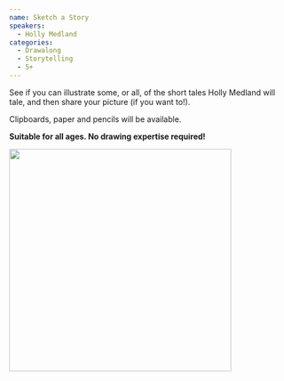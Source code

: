 ```yaml
---
name: Sketch a Story
speakers:
  - Holly Medland
categories:
  - Drawalong
  - Storytelling
  - 5+
---
```


See if you can illustrate some, or all, of the short tales Holly Medland will tale, and then share your picture (if you want to!).

Clipboards, paper and pencils will be available.

__Suitable for all ages. No drawing expertise required!__

<img src="../../assets/images/holly.jpeg" width=400 />
